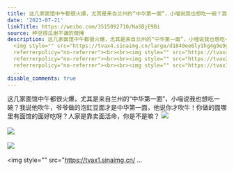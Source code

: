 ```yaml
---
title: 这几家面馆中午都很火爆，尤其是来自兰州的“中华第一面”，小喵说我也想吃一碗？我说他吹牛，爷爷做的泡豇豆面才是中华第一面，他说你才吹牛！你做的面哪里有面...
date: '2023-07-21'
linkTitle: https://weibo.com/3515092710/NaSBjE9Bi
source: 种豆得瓜谢不谦的微博
description: 这几家面馆中午都很火爆，尤其是来自兰州的“中华第一面”，小喵说我也想吃一碗？我说他吹牛，爷爷做的泡豇豆面才是中华第一面，他说你才吹牛！你做的面哪里有面馆的面好吃呀？人家是靠卖面活命，你是不是嘛？
  <img style="" src="https://tvax4.sinaimg.cn/large/d1840ee6ly1hg4g9e9go2j22bc334e84.jpg"
  referrerpolicy="no-referrer"><br><br><img style="" src="https://tvax4.sinaimg.cn/large/d1840ee6ly1hg4g9majivj22bc334u0z.jpg"
  referrerpolicy="no-referrer"><br><br><img style="" src="https://tvax2.sinaimg.cn/large/d1840ee6ly1hg4g9sll8bj22bc334u0y.jpg"
  referrerpolicy="no-referrer"><br><br><img style="" src="https://tvax1.sinaimg.cn/
  ...
disable_comments: true
---
```

这几家面馆中午都很火爆，尤其是来自兰州的“中华第一面”，小喵说我也想吃一碗？我说他吹牛，爷爷做的泡豇豆面才是中华第一面，他说你才吹牛！你做的面哪里有面馆的面好吃呀？人家是靠卖面活命，你是不是嘛？ <img style="" src="https://tvax4.sinaimg.cn/large/d1840ee6ly1hg4g9e9go2j22bc334e84.jpg" referrerpolicy="no-referrer"><br><br><img style="" src="https://tvax4.sinaimg.cn/large/d1840ee6ly1hg4g9majivj22bc334u0z.jpg" referrerpolicy="no-referrer"><br><br><img style="" src="https://tvax2.sinaimg.cn/large/d1840ee6ly1hg4g9sll8bj22bc334u0y.jpg" referrerpolicy="no-referrer"><br><br><img style="" src="https://tvax1.sinaimg.cn/ ...